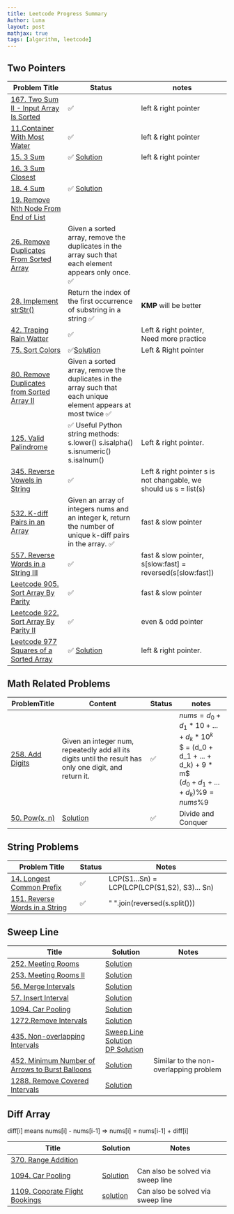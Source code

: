 ```yaml
---
title: Leetcode Progress Summary
Author: Luna
layout: post
mathjax: true
tags: [algorithm, leetcode]
---
```


## Two Pointers

| Problem Title                                                                                                       | Status                                                                                                          | notes                                                              |
| ------------------------------------------------------------------------------------------------------------------- | --------------------------------------------------------------------------------------------------------------- | ------------------------------------------------------------------ |
| [167. Two Sum II - Input Array Is Sorted](https://leetcode.com/problems/two-sum-ii-input-array-is-sorted/)          | ✅                                                                                                               | left & right pointer                                               |
| [11.Container With Most Water](https://leetcode.com/problems/container-with-most-water/)                            | ✅                                                                                                               | left & right pointer                                               |
| [15. 3 Sum](https://leetcode.com/problems/3sum/)                                                                    | ✅ [Solution](/2022/02/06/Two-Pointer/#leetcode-15-three-sum)                                                    | left & right pointer                                               |
| [16. 3 Sum Closest](https://leetcode.com/problems/3sum-closest/)                                                    |                                                                                                                 |                                                                    |
| [18. 4 Sum](https://leetcode.com/problems/4sum/)                                                                    | ✅ [Solution](/2022/02/06/Two-Pointer/#n-sum)                                                                    |                                                                    |
| [19. Remove Nth Node From End of List](https://leetcode.com/problems/remove-nth-node-from-end-of-list/)             |                                                                                                                 |                                                                    |
| [26. Remove Duplicates From Sorted Array](https://leetcode.com/problems/remove-duplicates-from-sorted-array/)       | Given a sorted array, remove the duplicates in the array such that each element appears only once.            ✅ |                                                                    |
| [28. Implement strStr()](https://leetcode.com/problems/implement-strstr/)                                           | Return the index of the first occurrence of substring in a string                                             ✅ | **KMP** will be better                                             |
| [42. Traping Rain Watter](https://leetcode.com/problems/trapping-rain-water/)                                       | ✅                                                                                                               | Left & right pointer, Need more practice                           |
| [75. Sort Colors](https://leetcode.com/problems/sort-colors/)                                                       | ✅[Solution](/2022/02/06/Two-Pointer/#leetcode-75-sort-colors)                                                   | Left & Right pointer                                               |
| [80. Remove Duplicates from Sorted Array II](https://leetcode.com/problems/remove-duplicates-from-sorted-array-ii/) | Given a sorted array, remove the duplicates in the array such that each unique element appears at most twice  ✅ |
| [125. Valid Palindrome](https://leetcode.com/problems/valid-palindrome/)                                            | ✅ Useful Python string methods: s.lower() s.isalpha() s.isnumeric() s.isalnum()                                 | Left & right pointer.                                              |
| [345. Reverse Vowels in String](https://leetcode.com/problems/reverse-vowels-of-a-string/)                          | ✅                                                                                                               | Left & right pointer  s is not changable, we should us s = list(s) |
| [532. K-diff Pairs in an Array](https://leetcode.com/problems/k-diff-pairs-in-an-array/)                            | Given an array of integers nums and an integer k, return the number of unique k-diff pairs in the array.      ✅ | fast & slow pointer                                                |
| [557. Reverse Words in a String III](https://leetcode.com/problems/reverse-words-in-a-string-iii/)                  | ✅                                                                                                               | fast & slow pointer, s[slow:fast] = reversed(s[slow:fast])         |
| [Leetcode 905. Sort Array By Parity](https://leetcode.com/problems/sort-array-by-parity/)                           | ✅                                                                                                               | fast & slow pointer                                                |
| [Leetcode 922. Sort Array By Parity II](https://leetcode.com/problems/sort-array-by-parity-ii/)                     | ✅                                                                                                               | even & odd pointer                                                 |
| [Leetcode 977 Squares of a Sorted Array](#leetcode-977-squares-of-a-sorted-array)                                   | ✅ [Solution](/2022/02/06/Two-Pointer/#leetcode-977-squares-of-a-sorted-array)                                   | left & right pointer.                                              |

## Math Related Problems

| ProblemTitle                                                 | Content                                                                                                 | Status | notes                                                                                                                                   |
| ------------------------------------------------------------ | ------------------------------------------------------------------------------------------------------- | ------ | --------------------------------------------------------------------------------------------------------------------------------------- |
| [258. Add Digits](https://leetcode.com/problems/add-digits/) | Given an integer num, repeatedly add all its digits until the result has only one digit, and return it. | ✅      | $nums = d_0 + d_1*10 + ... + d_k * 10 ^ k$ <br />$ = (d_0 + d_1 + ... + d_k) + 9 * m$ <br /> $(d_0 + d_1 + ... + d_k) \% 9 = nums \% 9$ |
|[50. Pow(x, n)](https://leetcode.com/problems/powx-n/)|[Solution](/2022/02/26/Math/#50-powx-n)|✅      |Divide and Conquer|

## String Problems

| Problem Title                                                                              | Status | Notes                                         |
| ------------------------------------------------------------------------------------------ | ------ | --------------------------------------------- |
| [14. Longest Common Prefix](https://leetcode.com/problems/longest-common-prefix/)          | ✅      | LCP(S1...Sn) = LCP(LCP(LCP(S1,S2), S3)... Sn) |
| [151. Reverse Words in a String](https://leetcode.com/problems/reverse-words-in-a-string/) | ✅      | " ".join(reversed(s.split()))                 |

## Sweep Line

| Title | Solution | Notes |
| ----- | -------- | ----- |
|[252. Meeting Rooms](https://leetcode.com/problems/meeting-rooms/)|[Solution](/2022/02/17/meeting-rooms/#252-meeting-rooms)||
|[253. Meeting Rooms II](https://leetcode.com/problems/meeting-rooms-ii/)|[Solution](/2022/02/17/meeting-rooms/#253-meeting-rooms-ii)||
|[56. Merge Intervals](https://leetcode.com/problems/merge-intervals/)|[Solution](/2022/02/17/meeting-rooms/#56-merge-intervals)||
|[57. Insert Interval](https://leetcode.com/problems/insert-interval/)|[Solution](/2022/02/17/meeting-rooms/#57-insert-interval)||
|[1094. Car Pooling](https://leetcode.com/problems/car-pooling/)|[Solution](/2022/02/17/meeting-rooms/#1094-car-pooling)||
|[1272.Remove Intervals](https://leetcode.com/problems/remove-interval/)|[Solution](/2022/02/17/meeting-rooms/#1272remove-intervals)||
|[435. Non-overlapping Intervals](https://leetcode.com/problems/non-overlapping-intervals/)| [Sweep Line Solution](/2022/02/17/meeting-rooms/#435-non-overlapping-intervals) <br> [DP Solution]()||
|[452. Minimum Number of Arrows to Burst Balloons](https://leetcode.com/problems/minimum-number-of-arrows-to-burst-balloons/)|[Solution](/2022/02/17/meeting-rooms/#452-minimum-number-of-arrows-to-burst-balloons)| Similar to the non-overlapping problem|
|[1288. Remove Covered Intervals](https://leetcode.com/problems/remove-covered-intervals/)|[Solution]()

## Diff Array

diff[i] means nums[i] - nums[i-1] => nums[i] = nums[i-1] + diff[i]

|Title| Solution|Notes|
|--|--|--|
|[370. Range Addition](https://leetcode.com/problems/range-addition/)|||
|[1094. Car Pooling](https://leetcode.com/problems/car-pooling/)|[Solution](/2022/02/17/meeting-rooms/#1094-car-pooling)|Can also be solved via sweep line|
|[1109. Coporate Flight Bookings](https://leetcode.com/problems/corporate-flight-bookings/)|[solution](/2022/02/17/sweep-line/#1109-corporate-flight-bookings)|Can also be solved via sweep line|


​
 